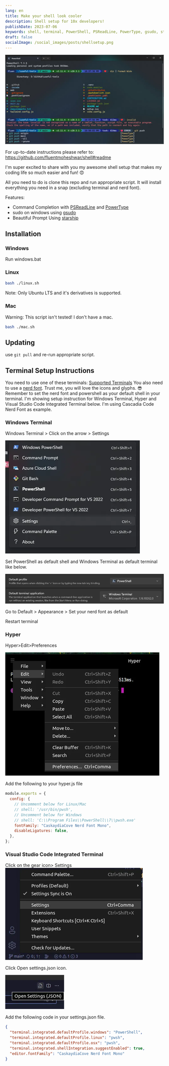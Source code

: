 ```yaml
---
lang: en
title: Make your shell look cooler
description: Shell setup for 10x developers!
publishDate: 2023-07-06
keywords: shell, terminal, PowerShell, PSReadLine, PowerType, gsudo, starship, nerd font, Windows Terminal, Hyper, Visual Studio Code, shell setup, prompt engine
draft: false
socialImage: /social_images/posts/shellsetup.png
---
```


![My shell setup](../../assets/images/posts/shellsetup/banner.webp)

For up-to-date instructions please refer to: <https://github.com/fluentmoheshwar/shell#readme>

I'm super excited to share with you my awesome shell setup that makes my coding life so much easier and fun! 😍

All you need to do is clone this repo and run appropriate script. It will install everything you need in a snap (excluding terminal and nerd font).

Features:

- Command Completion with [PSReadLine](https://github.com/PowerShell/PSReadLine) and [PowerType](https://github.com/AnderssonPeter/PowerType)
- sudo on windows using [gsudo](https://github.com/gerardog/gsudo)
- Beautiful Prompt Using [starship](https://starship.rs)

## Installation

### Windows

Run windows.bat

### Linux

```bash
bash ./linux.sh
```

Note: Only Ubuntu LTS and it's derivatives is supported.

### Mac

Warning: This script isn't tested! I don't have a mac.

```bash
bash ./mac.sh
```

## Updating

use `git pull` and re-run appropriate script.

## Terminal Setup Instructions

You need to use one of these terminals: [Supported Terminals](https://github.com/tonsky/FiraCode#terminal-compatibility-list) You also need to use a [nerd font](https://www.nerdfonts.com/font-downloads). Trust me, you will love the icons and glyphs. 😎 Remember to set the nerd font and powershell as your default shell in your terminal. I'm showing setup instruction for Windows Terminal, Hyper and Visual Studio Code Integrated Terminal below.
I'm using Cascadia Code Nerd Font as example.

### Windows Terminal

Windows Terminal > Click on the arrow > Settings

![Settings in Windows Terminal](../../assets/images/posts/shellsetup/wintermstepone.webp)

Set PowerShell as default shell and Windows Terminal as default terminal like below.

![PowerShell and Windows Terminal default](../../assets/images/posts/shellsetup/wintimesteptwo.webp)

Go to Default > Appearance > Set your nerd font as default

Restart terminal

### Hyper

Hyper>Edit>Preferences

![Settings in Hyper](../../assets/images/posts/shellsetup/hyperstepone.webp)

Add the following to your hyper.js file

```javascript
module.exports = {
  config: {
    // Uncomment below for Linux/Mac
    // shell: '/usr/bin/pwsh',
    // Uncomment below for Windows
    // shell: 'C:\\Program Files\\PowerShell\\7\\pwsh.exe'
    fontFamily: "CaskaydiaCove Nerd Font Mono",
    disableLigatures: false,
  },
};
```

### Visual Studio Code Integrated Terminal

Click on the gear icon> Settings
![Settings in Vscode](../../assets/images/posts/shellsetup/vscodestepone.webp)

Click Open settings.json icon.

![settings.json in vscode](../../assets/images/posts/shellsetup/vscodesteptwo.webp)

Add the following code in your settings.json file.

```json
{
  "terminal.integrated.defaultProfile.windows": "PowerShell",
  "terminal.integrated.defaultProfile.linux": "pwsh",
  "terminal.integrated.defaultProfile.osx": "pwsh",
  "terminal.integrated.shellIntegration.suggestEnabled": true,
  "editor.fontFamily": "CaskaydiaCove Nerd Font Mono"
}
```
